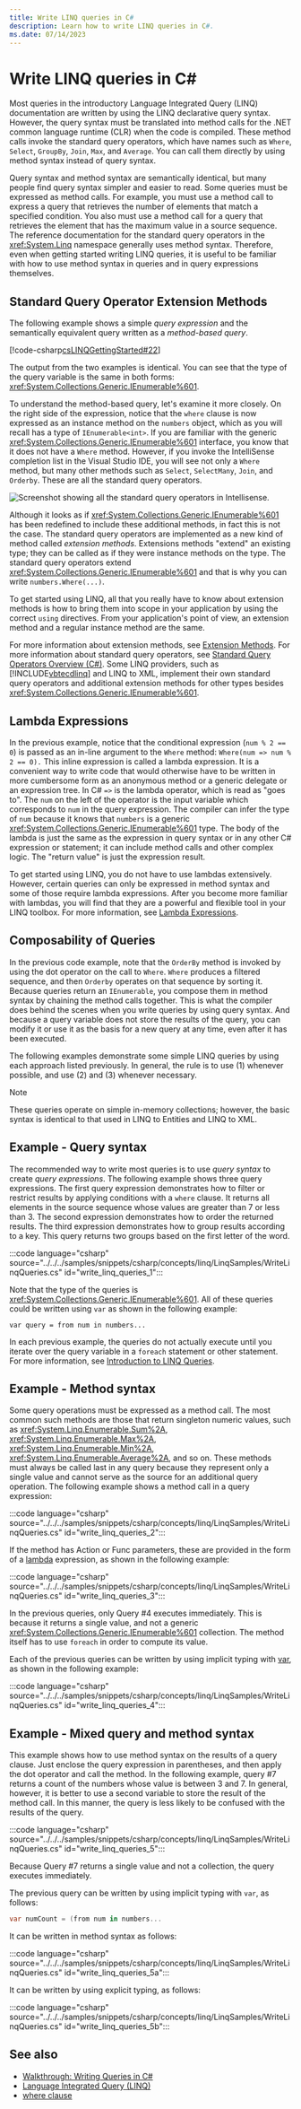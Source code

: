 ```yaml
---
title: Write LINQ queries in C#
description: Learn how to write LINQ queries in C#.
ms.date: 07/14/2023
---
```

# Write LINQ queries in C\#

Most queries in the introductory Language Integrated Query (LINQ) documentation are written by using the LINQ declarative query syntax. However, the query syntax must be translated into method calls for the .NET common language runtime (CLR) when the code is compiled. These method calls invoke the standard query operators, which have names such as `Where`, `Select`, `GroupBy`, `Join`, `Max`, and `Average`. You can call them directly by using method syntax instead of query syntax.

 Query syntax and method syntax are semantically identical, but many people find query syntax simpler and easier to read. Some queries must be expressed as method calls. For example, you must use a method call to express a query that retrieves the number of elements that match a specified condition. You also must use a method call for a query that retrieves the element that has the maximum value in a source sequence. The reference documentation for the standard query operators in the <xref:System.Linq> namespace generally uses method syntax. Therefore, even when getting started writing LINQ queries, it is useful to be familiar with how to use method syntax in queries and in query expressions themselves.

## Standard Query Operator Extension Methods

 The following example shows a simple *query expression* and the semantically equivalent query written as a *method-based query*.

 [!code-csharp[csLINQGettingStarted#22](~/samples/snippets/csharp/VS_Snippets_VBCSharp/CsLINQGettingStarted/CS/Class1.cs#22)]

 The output from the two examples is identical. You can see that the type of the query variable is the same in both forms: <xref:System.Collections.Generic.IEnumerable%601>.

 To understand the method-based query, let's examine it more closely. On the right side of the expression, notice that the `where` clause is now expressed as an instance method on the `numbers` object, which as you will recall has a type of `IEnumerable<int>`. If you are familiar with the generic <xref:System.Collections.Generic.IEnumerable%601> interface, you know that it does not have a `Where` method. However, if you invoke the IntelliSense completion list in the Visual Studio IDE, you will see not only a `Where` method, but many other methods such as `Select`, `SelectMany`, `Join`, and `Orderby`. These are all the standard query operators.

 ![Screenshot showing all the standard query operators in Intellisense.](./media/write-linq-queries/standard-query-operators.png)

 Although it looks as if <xref:System.Collections.Generic.IEnumerable%601> has been redefined to include these additional methods, in fact this is not the case. The standard query operators are implemented as a new kind of method called *extension methods*. Extensions methods "extend" an existing type; they can be called as if they were instance methods on the type. The standard query operators extend <xref:System.Collections.Generic.IEnumerable%601> and that is why you can write `numbers.Where(...)`.

 To get started using LINQ, all that you really have to know about extension methods is how to bring them into scope in your application by using the correct `using` directives. From your application's point of view, an extension method and a regular instance method are the same.

 For more information about extension methods, see [Extension Methods](../../classes-and-structs/extension-methods.md). For more information about standard query operators, see [Standard Query Operators Overview (C#)](./standard-query-operators-overview.md). Some LINQ providers, such as [!INCLUDE[vbtecdlinq](~/includes/vbtecdlinq-md.md)] and LINQ to XML, implement their own standard query operators and additional extension methods for other types besides <xref:System.Collections.Generic.IEnumerable%601>.

## Lambda Expressions

 In the previous example, notice that the conditional expression (`num % 2 == 0`) is passed as an in-line argument to the `Where` method: `Where(num => num % 2 == 0).` This inline expression is called a lambda expression. It is a convenient way to write code that would otherwise have to be written in more cumbersome form as an anonymous method or a generic delegate or an expression tree. In C# `=>` is the lambda operator, which is read as "goes to". The `num` on the left of the operator is the input variable which corresponds to `num` in the query expression. The compiler can infer the type of `num` because it knows that `numbers` is a generic <xref:System.Collections.Generic.IEnumerable%601> type. The body of the lambda is just the same as the expression in query syntax or in any other C# expression or statement; it can include method calls and other complex logic. The "return value" is just the expression result.

 To get started using LINQ, you do not have to use lambdas extensively. However, certain queries can only be expressed in method syntax and some of those require lambda expressions. After you become more familiar with lambdas, you will find that they are a powerful and flexible tool in your LINQ toolbox. For more information, see [Lambda Expressions](../../../language-reference/operators/lambda-expressions.md).

## Composability of Queries

 In the previous code example, note that the `OrderBy` method is invoked by using the dot operator on the call to `Where`. `Where` produces a filtered sequence, and then `Orderby` operates on that sequence by sorting it. Because queries return an `IEnumerable`, you compose them in method syntax by chaining the method calls together. This is what the compiler does behind the scenes when you write queries by using query syntax. And because a query variable does not store the results of the query, you can modify it or use it as the basis for a new query at any time, even after it has been executed.

The following examples demonstrate some simple LINQ queries by using each approach listed previously. In general, the rule is to use (1) whenever possible, and use (2) and (3) whenever necessary.

> [!NOTE]
> These queries operate on simple in-memory collections; however, the basic syntax is identical to that used in LINQ to Entities and LINQ to XML.

## Example - Query syntax

The recommended way to write most queries is to use *query syntax* to create *query expressions*. The following example shows three query expressions. The first query expression demonstrates how to filter or restrict results by applying conditions with a `where` clause. It returns all elements in the source sequence whose values are greater than 7 or less than 3. The second expression demonstrates how to order the returned results. The third expression demonstrates how to group results according to a key. This query returns two groups based on the first letter of the word.

:::code language="csharp" source="../../../samples/snippets/csharp/concepts/linq/LinqSamples/WriteLinqQueries.cs" id="write_linq_queries_1":::

Note that the type of the queries is <xref:System.Collections.Generic.IEnumerable%601>. All of these queries could be written using `var` as shown in the following example:

`var query = from num in numbers...`

In each previous example, the queries do not actually execute until you iterate over the query variable in a `foreach` statement or other statement. For more information, see [Introduction to LINQ Queries](../programming-guide/concepts/linq/introduction-to-linq-queries.md).

## Example - Method syntax

Some query operations must be expressed as a method call. The most common such methods are those that return singleton numeric values, such as <xref:System.Linq.Enumerable.Sum%2A>, <xref:System.Linq.Enumerable.Max%2A>, <xref:System.Linq.Enumerable.Min%2A>, <xref:System.Linq.Enumerable.Average%2A>, and so on. These methods must always be called last in any query because they represent only a single value and cannot serve as the source for an additional query operation. The following example shows a method call in a query expression:

:::code language="csharp" source="../../../samples/snippets/csharp/concepts/linq/LinqSamples/WriteLinqQueries.cs" id="write_linq_queries_2":::

If the method has Action or Func parameters, these are provided in the form of a [lambda](../language-reference/operators/lambda-expressions.md) expression, as shown in the following example:

:::code language="csharp" source="../../../samples/snippets/csharp/concepts/linq/LinqSamples/WriteLinqQueries.cs" id="write_linq_queries_3":::

In the previous queries, only Query #4 executes immediately. This is because it returns a single value, and not a generic <xref:System.Collections.Generic.IEnumerable%601> collection. The method itself has to use `foreach` in order to compute its value.

Each of the previous queries can be written by using implicit typing with [var](../language-reference/statements/declarations.md#implicitly-typed-local-variables), as shown in the following example:

:::code language="csharp" source="../../../samples/snippets/csharp/concepts/linq/LinqSamples/WriteLinqQueries.cs" id="write_linq_queries_4":::

## Example - Mixed query and method syntax

This example shows how to use method syntax on the results of a query clause. Just enclose the query expression in parentheses, and then apply the dot operator and call the method. In the following example, query #7 returns a count of the numbers whose value is between 3 and 7. In general, however, it is better to use a second variable to store the result of the method call. In this manner, the query is less likely to be confused with the results of the query.

:::code language="csharp" source="../../../samples/snippets/csharp/concepts/linq/LinqSamples/WriteLinqQueries.cs" id="write_linq_queries_5":::

Because Query #7 returns a single value and not a collection, the query executes immediately.

The previous query can be written by using implicit typing with `var`, as follows:

```csharp
var numCount = (from num in numbers...
```

It can be written in method syntax as follows:

:::code language="csharp" source="../../../samples/snippets/csharp/concepts/linq/LinqSamples/WriteLinqQueries.cs" id="write_linq_queries_5a":::

It can be written by using explicit typing, as follows:

:::code language="csharp" source="../../../samples/snippets/csharp/concepts/linq/LinqSamples/WriteLinqQueries.cs" id="write_linq_queries_5b":::

## See also

- [Walkthrough: Writing Queries in C#](../programming-guide/concepts/linq/walkthrough-writing-queries-linq.md)
- [Language Integrated Query (LINQ)](index.md)
- [where clause](../language-reference/keywords/where-clause.md)
